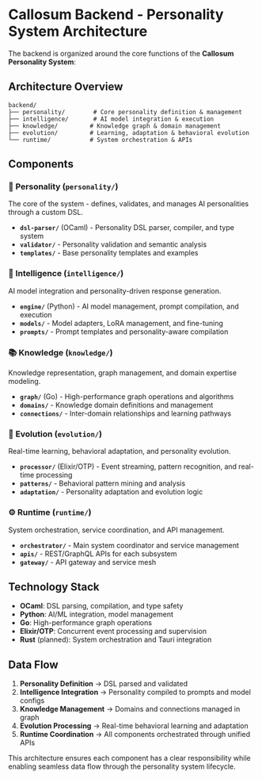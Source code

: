# Callosum Backend - Personality System Architecture

The backend is organized around the core functions of the **Callosum Personality System**:

## Architecture Overview

```
backend/
├── personality/        # Core personality definition & management
├── intelligence/       # AI model integration & execution
├── knowledge/         # Knowledge graph & domain management  
├── evolution/         # Learning, adaptation & behavioral evolution
└── runtime/           # System orchestration & APIs
```

## Components

### 🧠 Personality (`personality/`)
The core of the system - defines, validates, and manages AI personalities through a custom DSL.

- **`dsl-parser/`** (OCaml) - Personality DSL parser, compiler, and type system
- **`validator/`** - Personality validation and semantic analysis
- **`templates/`** - Base personality templates and examples

### 🤖 Intelligence (`intelligence/`)  
AI model integration and personality-driven response generation.

- **`engine/`** (Python) - AI model management, prompt compilation, and execution
- **`models/`** - Model adapters, LoRA management, and fine-tuning
- **`prompts/`** - Prompt templates and personality-aware compilation

### 📚 Knowledge (`knowledge/`)
Knowledge representation, graph management, and domain expertise modeling.

- **`graph/`** (Go) - High-performance graph operations and algorithms
- **`domains/`** - Knowledge domain definitions and management
- **`connections/`** - Inter-domain relationships and learning pathways

### 🧬 Evolution (`evolution/`)
Real-time learning, behavioral adaptation, and personality evolution.

- **`processor/`** (Elixir/OTP) - Event streaming, pattern recognition, and real-time processing
- **`patterns/`** - Behavioral pattern mining and analysis
- **`adaptation/`** - Personality adaptation and evolution logic

### ⚙️ Runtime (`runtime/`)
System orchestration, service coordination, and API management.

- **`orchestrator/`** - Main system coordinator and service management
- **`apis/`** - REST/GraphQL APIs for each subsystem
- **`gateway/`** - API gateway and service mesh

## Technology Stack

- **OCaml**: DSL parsing, compilation, and type safety
- **Python**: AI/ML integration, model management  
- **Go**: High-performance graph operations
- **Elixir/OTP**: Concurrent event processing and supervision
- **Rust** (planned): System orchestration and Tauri integration

## Data Flow

1. **Personality Definition** → DSL parsed and validated
2. **Intelligence Integration** → Personality compiled to prompts and model configs
3. **Knowledge Management** → Domains and connections managed in graph
4. **Evolution Processing** → Real-time behavioral learning and adaptation
5. **Runtime Coordination** → All components orchestrated through unified APIs

This architecture ensures each component has a clear responsibility while enabling seamless data flow through the personality system lifecycle.
